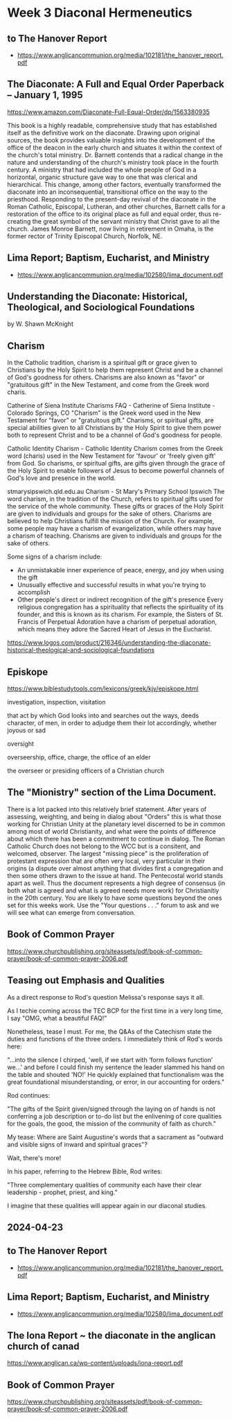 # Week 3 Diaconal Hermeneutics


## to The Hanover Report

* https://www.anglicancommunion.org/media/102181/the_hanover_report.pdf

## The Diaconate: A Full and Equal Order Paperback – January 1, 1995

https://www.amazon.com/Diaconate-Full-Equal-Order/dp/1563380935

This book is a highly readable, comprehensive study that has established itself as the definitive work on the diaconate. Drawing upon original sources, the book provides valuable insights into the development of the office of the deacon in the early church and situates it within the context of the church's total ministry. Dr. Barnett contends that a radical change in the nature and understanding of the church's ministry took place in the fourth century. A ministry that had included the whole people of God in a horizontal, organic structure gave way to one that was clerical and hierarchical. This change, among other factors, eventually transformed the diaconate into an inconsequential, transitional office on the way to the priesthood. Responding to the present-day revival of the diaconate in the Roman Catholic, Episcopal, Lutheran, and other churches, Barnett calls for a restoration of the office to its original place as full and equal order, thus re-creating the great symbol of the servant ministry that Christ gave to all the church. James Monroe Barnett, now living in retirement in Omaha, is the former rector of Trinity Episcopal Church, Norfolk, NE.


## Lima Report; Baptism, Eucharist, and Ministry

* https://www.anglicancommunion.org/media/102580/lima_document.pdf

## Understanding the Diaconate: Historical, Theological, and Sociological Foundations
by W. Shawn McKnight

## Charism

In the Catholic tradition, charism is a spiritual gift or grace given to Christians by the Holy Spirit to help them represent Christ and be a channel of God's goodness for others. Charisms are also known as "favor" or "gratuitous gift" in the New Testament, and come from the Greek word charis.

Catherine of Siena Institute
Charisms FAQ - Catherine of Siena Institute - Colorado Springs, CO
"Charism" is the Greek word used in the New Testament for "favor" or "gratuitous gift." Charisms, or spiritual gifts, are special abilities given to all Christians by the Holy Spirit to give them power both to represent Christ and to be a channel of God's goodness for people.

Catholic Identity
Charism - Catholic Identity
Charism comes from the Greek word (charis) used in the New Testament for 'favour' or 'freely given gift' from God. So charisms, or spiritual gifts, are gifts given through the grace of the Holy Spirit to enable followers of Jesus to become powerful channels of God's love and presence in the world.

stmarysipswich.qld.edu.au
Charism - St Mary's Primary School Ipswich
The word charism, in the tradition of the Church, refers to spiritual gifts used for the service of the whole community. These gifts or graces of the Holy Spirit are given to individuals and groups for the sake of others.
Charisms are believed to help Christians fulfill the mission of the Church. For example, some people may have a charism of evangelization, while others may have a charism of teaching. Charisms are given to individuals and groups for the sake of others.

Some signs of a charism include:

* An unmistakable inner experience of peace, energy, and joy when using the gift
* Unusually effective and successful results in what you're trying to accomplish
* Other people's direct or indirect recognition of the gift's presence
Every religious congregation has a spirituality that reflects the spirituality of its founder, and this is known as its charism. For example, the Sisters of St. Francis of Perpetual Adoration have a charism of perpetual adoration, which means they adore the Sacred Heart of Jesus in the Eucharist.


https://www.logos.com/product/216346/understanding-the-diaconate-historical-theological-and-sociological-foundations


## Episkope

https://www.biblestudytools.com/lexicons/greek/kjv/episkope.html

investigation, inspection, visitation

that act by which God looks into and searches out the ways, deeds character, of men, in order to adjudge them their lot accordingly, whether joyous or sad

oversight

overseership, office, charge, the office of an elder

the overseer or presiding officers of a Christian church


## The "Mionistry" section of the Lima Document.

There is a lot packed into this relatively brief statement. After years of assessing, weighting, and being in dialog about "Orders" this is what those working for Christian Unity at the planetary level discerned to be in common among most of world Christianity, and what were the points of difference about which there has been a commitment to continue in dialog. The Roman Catholic Church does not belong to the WCC but is a consitent, and welcomed, observer. The largest "missing piece" is the proliferation of protestant expression that are often very local, very particular in their origins (a dispute over almost anything that divides first a congregation and then some others drawn to the issue at hand. The Pentecostal world stands apart as well.
Thus the document represents a high degree of consensus (in both what is agreed and what is agreed needs more work) for Christianitiy in the 20th century.
You are likely to have some questions beyond the ones set for this weeks work. Use the "Your questions . . ." forum to ask and we will see what can emerge from conversation.


## Book of Common Prayer

https://www.churchpublishing.org/siteassets/pdf/book-of-common-prayer/book-of-common-prayer-2006.pdf

## Teasing out Emphasis and Qualities

As a direct response to Rod's question Melissa's response says it all.

As I techie coming across the TEC BCP for the first time in a very long time, I say "OMG, what a beautiful FAQ!"

Nonetheless, tease I must. For me, the Q&As of the Catechism state the duties and functions of the three orders. I immediately think of Rod's words here:

"...into the silence I chirped, 'well, if we start with ‘form follows function’ we...' and before I could finish my sentence the leader slammed his hand on the table and shouted 'NO!'  He quickly explained that functionalism was the great foundational misunderstanding, or error, in our accounting for orders."

Rod continues:

"The gifts of the Spirit given/signed through the laying on of hands is not conferring a job description or to-do list but the enlivening of core qualities for the goals, the good, the mission of the community of faith as church."

My tease: Where are Saint Augustine's words that a sacrament as "outward and visible signs of inward and spiritual graces"?

Wait, there's more!

In his paper, referring to the Hebrew Bible, Rod writes:

"Three complementary qualities of community each have their clear leadership - prophet, priest, and king."

I imagine that these qualities will appear again in our diaconal studies.



## 2024-04-23

## to The Hanover Report

* https://www.anglicancommunion.org/media/102181/the_hanover_report.pdf


## Lima Report; Baptism, Eucharist, and Ministry

* https://www.anglicancommunion.org/media/102580/lima_document.pdf


## The Iona Report ~ the diaconate in the anglican church of canad

https://www.anglican.ca/wp-content/uploads/iona-report.pdf


## Book of Common Prayer

https://www.churchpublishing.org/siteassets/pdf/book-of-common-prayer/book-of-common-prayer-2006.pdf
